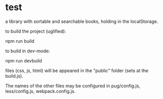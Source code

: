 # test
a library with sortable and searchable books, holding in the localStorage.

to build the project (uglified):

npm run build

to build in dev-mode:

npm run devbuild

files (css, js, html) will be appeared in the "public" folder (sets at the build.js).

The names of the other files may be configured in pug/config.js, less/config.js, webpack.config.js.
